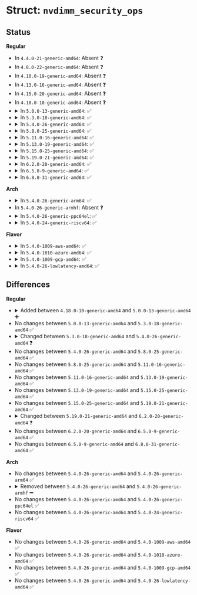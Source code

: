 # Struct: <code>nvdimm_security_ops</code>

## Status
<b>Regular</b>
<ul>
<li>
In <code>4.4.0-21-generic-amd64</code>: Absent ❓
</li>
<li>
In <code>4.8.0-22-generic-amd64</code>: Absent ❓
</li>
<li>
In <code>4.10.0-19-generic-amd64</code>: Absent ❓
</li>
<li>
In <code>4.13.0-16-generic-amd64</code>: Absent ❓
</li>
<li>
In <code>4.15.0-20-generic-amd64</code>: Absent ❓
</li>
<li>
In <code>4.18.0-10-generic-amd64</code>: Absent ❓
</li>
<li>
<details>
<summary>In <code>5.0.0-13-generic-amd64</code>: ✅</summary>

```c
struct nvdimm_security_ops {
    enum nvdimm_security_state (*)(struct nvdimm *, enum nvdimm_passphrase_type) state;
    int (*)(struct nvdimm *) freeze;
    int (*)(struct nvdimm *, const struct nvdimm_key_data *, const struct nvdimm_key_data *, enum nvdimm_passphrase_type) change_key;
    int (*)(struct nvdimm *, const struct nvdimm_key_data *) unlock;
    int (*)(struct nvdimm *, const struct nvdimm_key_data *) disable;
    int (*)(struct nvdimm *, const struct nvdimm_key_data *, enum nvdimm_passphrase_type) erase;
    int (*)(struct nvdimm *, const struct nvdimm_key_data *) overwrite;
    int (*)(struct nvdimm *) query_overwrite;
}
```
</details>
</li>
<li>
<details>
<summary>In <code>5.3.0-18-generic-amd64</code>: ✅</summary>

```c
struct nvdimm_security_ops {
    enum nvdimm_security_state (*)(struct nvdimm *, enum nvdimm_passphrase_type) state;
    int (*)(struct nvdimm *) freeze;
    int (*)(struct nvdimm *, const struct nvdimm_key_data *, const struct nvdimm_key_data *, enum nvdimm_passphrase_type) change_key;
    int (*)(struct nvdimm *, const struct nvdimm_key_data *) unlock;
    int (*)(struct nvdimm *, const struct nvdimm_key_data *) disable;
    int (*)(struct nvdimm *, const struct nvdimm_key_data *, enum nvdimm_passphrase_type) erase;
    int (*)(struct nvdimm *, const struct nvdimm_key_data *) overwrite;
    int (*)(struct nvdimm *) query_overwrite;
}
```
</details>
</li>
<li>
<details>
<summary>In <code>5.4.0-26-generic-amd64</code>: ✅</summary>

```c
struct nvdimm_security_ops {
    long unsigned int (*)(struct nvdimm *, enum nvdimm_passphrase_type) get_flags;
    int (*)(struct nvdimm *) freeze;
    int (*)(struct nvdimm *, const struct nvdimm_key_data *, const struct nvdimm_key_data *, enum nvdimm_passphrase_type) change_key;
    int (*)(struct nvdimm *, const struct nvdimm_key_data *) unlock;
    int (*)(struct nvdimm *, const struct nvdimm_key_data *) disable;
    int (*)(struct nvdimm *, const struct nvdimm_key_data *, enum nvdimm_passphrase_type) erase;
    int (*)(struct nvdimm *, const struct nvdimm_key_data *) overwrite;
    int (*)(struct nvdimm *) query_overwrite;
}
```
</details>
</li>
<li>
<details>
<summary>In <code>5.8.0-25-generic-amd64</code>: ✅</summary>

```c
struct nvdimm_security_ops {
    long unsigned int (*)(struct nvdimm *, enum nvdimm_passphrase_type) get_flags;
    int (*)(struct nvdimm *) freeze;
    int (*)(struct nvdimm *, const struct nvdimm_key_data *, const struct nvdimm_key_data *, enum nvdimm_passphrase_type) change_key;
    int (*)(struct nvdimm *, const struct nvdimm_key_data *) unlock;
    int (*)(struct nvdimm *, const struct nvdimm_key_data *) disable;
    int (*)(struct nvdimm *, const struct nvdimm_key_data *, enum nvdimm_passphrase_type) erase;
    int (*)(struct nvdimm *, const struct nvdimm_key_data *) overwrite;
    int (*)(struct nvdimm *) query_overwrite;
}
```
</details>
</li>
<li>
<details>
<summary>In <code>5.11.0-16-generic-amd64</code>: ✅</summary>

```c
struct nvdimm_security_ops {
    long unsigned int (*)(struct nvdimm *, enum nvdimm_passphrase_type) get_flags;
    int (*)(struct nvdimm *) freeze;
    int (*)(struct nvdimm *, const struct nvdimm_key_data *, const struct nvdimm_key_data *, enum nvdimm_passphrase_type) change_key;
    int (*)(struct nvdimm *, const struct nvdimm_key_data *) unlock;
    int (*)(struct nvdimm *, const struct nvdimm_key_data *) disable;
    int (*)(struct nvdimm *, const struct nvdimm_key_data *, enum nvdimm_passphrase_type) erase;
    int (*)(struct nvdimm *, const struct nvdimm_key_data *) overwrite;
    int (*)(struct nvdimm *) query_overwrite;
}
```
</details>
</li>
<li>
<details>
<summary>In <code>5.13.0-19-generic-amd64</code>: ✅</summary>

```c
struct nvdimm_security_ops {
    long unsigned int (*)(struct nvdimm *, enum nvdimm_passphrase_type) get_flags;
    int (*)(struct nvdimm *) freeze;
    int (*)(struct nvdimm *, const struct nvdimm_key_data *, const struct nvdimm_key_data *, enum nvdimm_passphrase_type) change_key;
    int (*)(struct nvdimm *, const struct nvdimm_key_data *) unlock;
    int (*)(struct nvdimm *, const struct nvdimm_key_data *) disable;
    int (*)(struct nvdimm *, const struct nvdimm_key_data *, enum nvdimm_passphrase_type) erase;
    int (*)(struct nvdimm *, const struct nvdimm_key_data *) overwrite;
    int (*)(struct nvdimm *) query_overwrite;
}
```
</details>
</li>
<li>
<details>
<summary>In <code>5.15.0-25-generic-amd64</code>: ✅</summary>

```c
struct nvdimm_security_ops {
    long unsigned int (*)(struct nvdimm *, enum nvdimm_passphrase_type) get_flags;
    int (*)(struct nvdimm *) freeze;
    int (*)(struct nvdimm *, const struct nvdimm_key_data *, const struct nvdimm_key_data *, enum nvdimm_passphrase_type) change_key;
    int (*)(struct nvdimm *, const struct nvdimm_key_data *) unlock;
    int (*)(struct nvdimm *, const struct nvdimm_key_data *) disable;
    int (*)(struct nvdimm *, const struct nvdimm_key_data *, enum nvdimm_passphrase_type) erase;
    int (*)(struct nvdimm *, const struct nvdimm_key_data *) overwrite;
    int (*)(struct nvdimm *) query_overwrite;
}
```
</details>
</li>
<li>
<details>
<summary>In <code>5.19.0-21-generic-amd64</code>: ✅</summary>

```c
struct nvdimm_security_ops {
    long unsigned int (*)(struct nvdimm *, enum nvdimm_passphrase_type) get_flags;
    int (*)(struct nvdimm *) freeze;
    int (*)(struct nvdimm *, const struct nvdimm_key_data *, const struct nvdimm_key_data *, enum nvdimm_passphrase_type) change_key;
    int (*)(struct nvdimm *, const struct nvdimm_key_data *) unlock;
    int (*)(struct nvdimm *, const struct nvdimm_key_data *) disable;
    int (*)(struct nvdimm *, const struct nvdimm_key_data *, enum nvdimm_passphrase_type) erase;
    int (*)(struct nvdimm *, const struct nvdimm_key_data *) overwrite;
    int (*)(struct nvdimm *) query_overwrite;
}
```
</details>
</li>
<li>
<details>
<summary>In <code>6.2.0-20-generic-amd64</code>: ✅</summary>

```c
struct nvdimm_security_ops {
    long unsigned int (*)(struct nvdimm *, enum nvdimm_passphrase_type) get_flags;
    int (*)(struct nvdimm *) freeze;
    int (*)(struct nvdimm *, const struct nvdimm_key_data *, const struct nvdimm_key_data *, enum nvdimm_passphrase_type) change_key;
    int (*)(struct nvdimm *, const struct nvdimm_key_data *) unlock;
    int (*)(struct nvdimm *, const struct nvdimm_key_data *) disable;
    int (*)(struct nvdimm *, const struct nvdimm_key_data *, enum nvdimm_passphrase_type) erase;
    int (*)(struct nvdimm *, const struct nvdimm_key_data *) overwrite;
    int (*)(struct nvdimm *) query_overwrite;
    int (*)(struct nvdimm *, const struct nvdimm_key_data *) disable_master;
}
```
</details>
</li>
<li>
<details>
<summary>In <code>6.5.0-9-generic-amd64</code>: ✅</summary>

```c
struct nvdimm_security_ops {
    long unsigned int (*)(struct nvdimm *, enum nvdimm_passphrase_type) get_flags;
    int (*)(struct nvdimm *) freeze;
    int (*)(struct nvdimm *, const struct nvdimm_key_data *, const struct nvdimm_key_data *, enum nvdimm_passphrase_type) change_key;
    int (*)(struct nvdimm *, const struct nvdimm_key_data *) unlock;
    int (*)(struct nvdimm *, const struct nvdimm_key_data *) disable;
    int (*)(struct nvdimm *, const struct nvdimm_key_data *, enum nvdimm_passphrase_type) erase;
    int (*)(struct nvdimm *, const struct nvdimm_key_data *) overwrite;
    int (*)(struct nvdimm *) query_overwrite;
    int (*)(struct nvdimm *, const struct nvdimm_key_data *) disable_master;
}
```
</details>
</li>
<li>
<details>
<summary>In <code>6.8.0-31-generic-amd64</code>: ✅</summary>

```c
struct nvdimm_security_ops {
    long unsigned int (*)(struct nvdimm *, enum nvdimm_passphrase_type) get_flags;
    int (*)(struct nvdimm *) freeze;
    int (*)(struct nvdimm *, const struct nvdimm_key_data *, const struct nvdimm_key_data *, enum nvdimm_passphrase_type) change_key;
    int (*)(struct nvdimm *, const struct nvdimm_key_data *) unlock;
    int (*)(struct nvdimm *, const struct nvdimm_key_data *) disable;
    int (*)(struct nvdimm *, const struct nvdimm_key_data *, enum nvdimm_passphrase_type) erase;
    int (*)(struct nvdimm *, const struct nvdimm_key_data *) overwrite;
    int (*)(struct nvdimm *) query_overwrite;
    int (*)(struct nvdimm *, const struct nvdimm_key_data *) disable_master;
}
```
</details>
</li>
</ul>
<b>Arch</b>
<ul>
<li>
<details>
<summary>In <code>5.4.0-26-generic-arm64</code>: ✅</summary>

```c
struct nvdimm_security_ops {
    long unsigned int (*)(struct nvdimm *, enum nvdimm_passphrase_type) get_flags;
    int (*)(struct nvdimm *) freeze;
    int (*)(struct nvdimm *, const struct nvdimm_key_data *, const struct nvdimm_key_data *, enum nvdimm_passphrase_type) change_key;
    int (*)(struct nvdimm *, const struct nvdimm_key_data *) unlock;
    int (*)(struct nvdimm *, const struct nvdimm_key_data *) disable;
    int (*)(struct nvdimm *, const struct nvdimm_key_data *, enum nvdimm_passphrase_type) erase;
    int (*)(struct nvdimm *, const struct nvdimm_key_data *) overwrite;
    int (*)(struct nvdimm *) query_overwrite;
}
```
</details>
</li>
<li>
In <code>5.4.0-26-generic-armhf</code>: Absent ❓
</li>
<li>
<details>
<summary>In <code>5.4.0-26-generic-ppc64el</code>: ✅</summary>

```c
struct nvdimm_security_ops {
    long unsigned int (*)(struct nvdimm *, enum nvdimm_passphrase_type) get_flags;
    int (*)(struct nvdimm *) freeze;
    int (*)(struct nvdimm *, const struct nvdimm_key_data *, const struct nvdimm_key_data *, enum nvdimm_passphrase_type) change_key;
    int (*)(struct nvdimm *, const struct nvdimm_key_data *) unlock;
    int (*)(struct nvdimm *, const struct nvdimm_key_data *) disable;
    int (*)(struct nvdimm *, const struct nvdimm_key_data *, enum nvdimm_passphrase_type) erase;
    int (*)(struct nvdimm *, const struct nvdimm_key_data *) overwrite;
    int (*)(struct nvdimm *) query_overwrite;
}
```
</details>
</li>
<li>
<details>
<summary>In <code>5.4.0-24-generic-riscv64</code>: ✅</summary>

```c
struct nvdimm_security_ops {
    long unsigned int (*)(struct nvdimm *, enum nvdimm_passphrase_type) get_flags;
    int (*)(struct nvdimm *) freeze;
    int (*)(struct nvdimm *, const struct nvdimm_key_data *, const struct nvdimm_key_data *, enum nvdimm_passphrase_type) change_key;
    int (*)(struct nvdimm *, const struct nvdimm_key_data *) unlock;
    int (*)(struct nvdimm *, const struct nvdimm_key_data *) disable;
    int (*)(struct nvdimm *, const struct nvdimm_key_data *, enum nvdimm_passphrase_type) erase;
    int (*)(struct nvdimm *, const struct nvdimm_key_data *) overwrite;
    int (*)(struct nvdimm *) query_overwrite;
}
```
</details>
</li>
</ul>
<b>Flavor</b>
<ul>
<li>
<details>
<summary>In <code>5.4.0-1009-aws-amd64</code>: ✅</summary>

```c
struct nvdimm_security_ops {
    long unsigned int (*)(struct nvdimm *, enum nvdimm_passphrase_type) get_flags;
    int (*)(struct nvdimm *) freeze;
    int (*)(struct nvdimm *, const struct nvdimm_key_data *, const struct nvdimm_key_data *, enum nvdimm_passphrase_type) change_key;
    int (*)(struct nvdimm *, const struct nvdimm_key_data *) unlock;
    int (*)(struct nvdimm *, const struct nvdimm_key_data *) disable;
    int (*)(struct nvdimm *, const struct nvdimm_key_data *, enum nvdimm_passphrase_type) erase;
    int (*)(struct nvdimm *, const struct nvdimm_key_data *) overwrite;
    int (*)(struct nvdimm *) query_overwrite;
}
```
</details>
</li>
<li>
<details>
<summary>In <code>5.4.0-1010-azure-amd64</code>: ✅</summary>

```c
struct nvdimm_security_ops {
    long unsigned int (*)(struct nvdimm *, enum nvdimm_passphrase_type) get_flags;
    int (*)(struct nvdimm *) freeze;
    int (*)(struct nvdimm *, const struct nvdimm_key_data *, const struct nvdimm_key_data *, enum nvdimm_passphrase_type) change_key;
    int (*)(struct nvdimm *, const struct nvdimm_key_data *) unlock;
    int (*)(struct nvdimm *, const struct nvdimm_key_data *) disable;
    int (*)(struct nvdimm *, const struct nvdimm_key_data *, enum nvdimm_passphrase_type) erase;
    int (*)(struct nvdimm *, const struct nvdimm_key_data *) overwrite;
    int (*)(struct nvdimm *) query_overwrite;
}
```
</details>
</li>
<li>
<details>
<summary>In <code>5.4.0-1009-gcp-amd64</code>: ✅</summary>

```c
struct nvdimm_security_ops {
    long unsigned int (*)(struct nvdimm *, enum nvdimm_passphrase_type) get_flags;
    int (*)(struct nvdimm *) freeze;
    int (*)(struct nvdimm *, const struct nvdimm_key_data *, const struct nvdimm_key_data *, enum nvdimm_passphrase_type) change_key;
    int (*)(struct nvdimm *, const struct nvdimm_key_data *) unlock;
    int (*)(struct nvdimm *, const struct nvdimm_key_data *) disable;
    int (*)(struct nvdimm *, const struct nvdimm_key_data *, enum nvdimm_passphrase_type) erase;
    int (*)(struct nvdimm *, const struct nvdimm_key_data *) overwrite;
    int (*)(struct nvdimm *) query_overwrite;
}
```
</details>
</li>
<li>
<details>
<summary>In <code>5.4.0-26-lowlatency-amd64</code>: ✅</summary>

```c
struct nvdimm_security_ops {
    long unsigned int (*)(struct nvdimm *, enum nvdimm_passphrase_type) get_flags;
    int (*)(struct nvdimm *) freeze;
    int (*)(struct nvdimm *, const struct nvdimm_key_data *, const struct nvdimm_key_data *, enum nvdimm_passphrase_type) change_key;
    int (*)(struct nvdimm *, const struct nvdimm_key_data *) unlock;
    int (*)(struct nvdimm *, const struct nvdimm_key_data *) disable;
    int (*)(struct nvdimm *, const struct nvdimm_key_data *, enum nvdimm_passphrase_type) erase;
    int (*)(struct nvdimm *, const struct nvdimm_key_data *) overwrite;
    int (*)(struct nvdimm *) query_overwrite;
}
```
</details>
</li>
</ul>

## Differences
<b>Regular</b>
<ul>
<li>
<details>
<summary>Added between <code>4.18.0-10-generic-amd64</code> and <code>5.0.0-13-generic-amd64</code> ➕</summary>

```c
struct nvdimm_security_ops {
    enum nvdimm_security_state (*)(struct nvdimm *, enum nvdimm_passphrase_type) state;
    int (*)(struct nvdimm *) freeze;
    int (*)(struct nvdimm *, const struct nvdimm_key_data *, const struct nvdimm_key_data *, enum nvdimm_passphrase_type) change_key;
    int (*)(struct nvdimm *, const struct nvdimm_key_data *) unlock;
    int (*)(struct nvdimm *, const struct nvdimm_key_data *) disable;
    int (*)(struct nvdimm *, const struct nvdimm_key_data *, enum nvdimm_passphrase_type) erase;
    int (*)(struct nvdimm *, const struct nvdimm_key_data *) overwrite;
    int (*)(struct nvdimm *) query_overwrite;
}
```
</details>
</li>
<li>
No changes between <code>5.0.0-13-generic-amd64</code> and <code>5.3.0-18-generic-amd64</code> ✅
</li>
<li>
<details>
<summary>Changed between <code>5.3.0-18-generic-amd64</code> and <code>5.4.0-26-generic-amd64</code> ❓</summary>
<ul>
<li>
<b>Field added. </b>
<code>long unsigned int (*)(struct nvdimm *, enum nvdimm_passphrase_type) get_flags</code>
</li>
<li>
<b>Field removed. </b>
<code>enum nvdimm_security_state (*)(struct nvdimm *, enum nvdimm_passphrase_type) state</code>
</li>
</ul>
</details>
</li>
<li>
No changes between <code>5.4.0-26-generic-amd64</code> and <code>5.8.0-25-generic-amd64</code> ✅
</li>
<li>
No changes between <code>5.8.0-25-generic-amd64</code> and <code>5.11.0-16-generic-amd64</code> ✅
</li>
<li>
No changes between <code>5.11.0-16-generic-amd64</code> and <code>5.13.0-19-generic-amd64</code> ✅
</li>
<li>
No changes between <code>5.13.0-19-generic-amd64</code> and <code>5.15.0-25-generic-amd64</code> ✅
</li>
<li>
No changes between <code>5.15.0-25-generic-amd64</code> and <code>5.19.0-21-generic-amd64</code> ✅
</li>
<li>
<details>
<summary>Changed between <code>5.19.0-21-generic-amd64</code> and <code>6.2.0-20-generic-amd64</code> ❓</summary>
<ul>
<li>
<b>Field added. </b>
<code>int (*)(struct nvdimm *, const struct nvdimm_key_data *) disable_master</code>
</li>
</ul>
</details>
</li>
<li>
No changes between <code>6.2.0-20-generic-amd64</code> and <code>6.5.0-9-generic-amd64</code> ✅
</li>
<li>
No changes between <code>6.5.0-9-generic-amd64</code> and <code>6.8.0-31-generic-amd64</code> ✅
</li>
</ul>
<b>Arch</b>
<ul>
<li>
No changes between <code>5.4.0-26-generic-amd64</code> and <code>5.4.0-26-generic-arm64</code> ✅
</li>
<li>
<details>
<summary>Removed between <code>5.4.0-26-generic-amd64</code> and <code>5.4.0-26-generic-armhf</code> ➖</summary>

```c
struct nvdimm_security_ops {
    long unsigned int (*)(struct nvdimm *, enum nvdimm_passphrase_type) get_flags;
    int (*)(struct nvdimm *) freeze;
    int (*)(struct nvdimm *, const struct nvdimm_key_data *, const struct nvdimm_key_data *, enum nvdimm_passphrase_type) change_key;
    int (*)(struct nvdimm *, const struct nvdimm_key_data *) unlock;
    int (*)(struct nvdimm *, const struct nvdimm_key_data *) disable;
    int (*)(struct nvdimm *, const struct nvdimm_key_data *, enum nvdimm_passphrase_type) erase;
    int (*)(struct nvdimm *, const struct nvdimm_key_data *) overwrite;
    int (*)(struct nvdimm *) query_overwrite;
}
```
</details>
</li>
<li>
No changes between <code>5.4.0-26-generic-amd64</code> and <code>5.4.0-26-generic-ppc64el</code> ✅
</li>
<li>
No changes between <code>5.4.0-26-generic-amd64</code> and <code>5.4.0-24-generic-riscv64</code> ✅
</li>
</ul>
<b>Flavor</b>
<ul>
<li>
No changes between <code>5.4.0-26-generic-amd64</code> and <code>5.4.0-1009-aws-amd64</code> ✅
</li>
<li>
No changes between <code>5.4.0-26-generic-amd64</code> and <code>5.4.0-1010-azure-amd64</code> ✅
</li>
<li>
No changes between <code>5.4.0-26-generic-amd64</code> and <code>5.4.0-1009-gcp-amd64</code> ✅
</li>
<li>
No changes between <code>5.4.0-26-generic-amd64</code> and <code>5.4.0-26-lowlatency-amd64</code> ✅
</li>
</ul>
